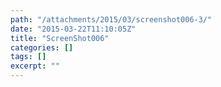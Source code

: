 ```yaml
---
path: "/attachments/2015/03/screenshot006-3/"
date: "2015-03-22T11:10:05Z"
title: "ScreenShot006"
categories: []
tags: []
excerpt: ""
---
```


